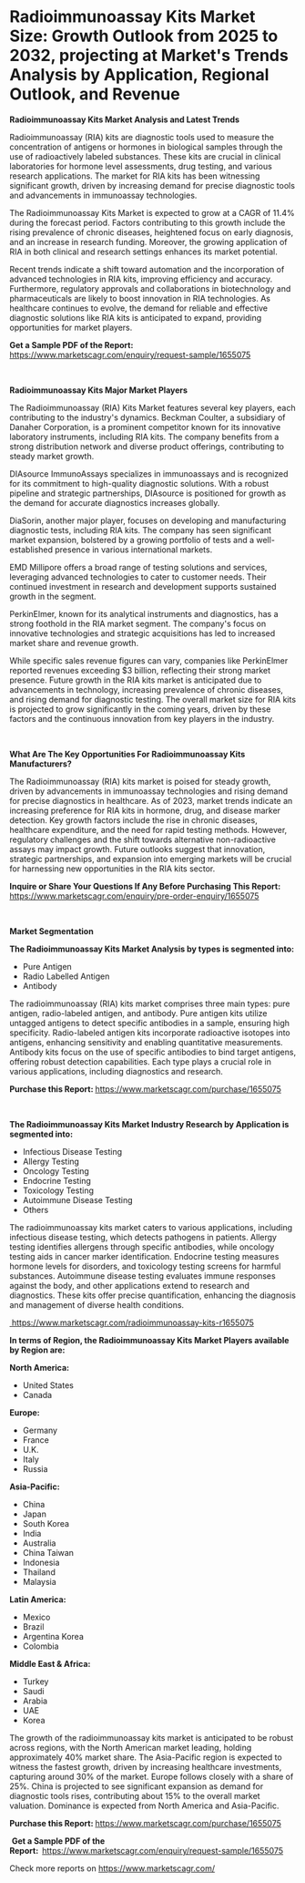 <p><h1>Radioimmunoassay Kits Market Size: Growth Outlook from 2025 to 2032, projecting at Market's Trends Analysis by Application, Regional Outlook, and Revenue</h1></p><p><strong>Radioimmunoassay Kits Market Analysis and Latest Trends</strong></p>
<p><p>Radioimmunoassay (RIA) kits are diagnostic tools used to measure the concentration of antigens or hormones in biological samples through the use of radioactively labeled substances. These kits are crucial in clinical laboratories for hormone level assessments, drug testing, and various research applications. The market for RIA kits has been witnessing significant growth, driven by increasing demand for precise diagnostic tools and advancements in immunoassay technologies.</p><p>The Radioimmunoassay Kits Market is expected to grow at a CAGR of 11.4% during the forecast period. Factors contributing to this growth include the rising prevalence of chronic diseases, heightened focus on early diagnosis, and an increase in research funding. Moreover, the growing application of RIA in both clinical and research settings enhances its market potential. </p><p>Recent trends indicate a shift toward automation and the incorporation of advanced technologies in RIA kits, improving efficiency and accuracy. Furthermore, regulatory approvals and collaborations in biotechnology and pharmaceuticals are likely to boost innovation in RIA technologies. As healthcare continues to evolve, the demand for reliable and effective diagnostic solutions like RIA kits is anticipated to expand, providing opportunities for market players.</p></p>
<p><strong>Get a Sample PDF of the Report:&nbsp;</strong> <a href="https://www.marketscagr.com/enquiry/request-sample/1655075?utm_campaign=3298&utm_medium=2&utm_source=Github&utm_content=ia&utm_term=07032025&utm_id=radioimmunoassay-kits">https://www.marketscagr.com/enquiry/request-sample/1655075</a></p>
<p>&nbsp;</p>
<p><strong>Radioimmunoassay Kits Major Market Players</strong></p>
<p><p>The Radioimmunoassay (RIA) Kits Market features several key players, each contributing to the industry's dynamics. Beckman Coulter, a subsidiary of Danaher Corporation, is a prominent competitor known for its innovative laboratory instruments, including RIA kits. The company benefits from a strong distribution network and diverse product offerings, contributing to steady market growth.</p><p>DIAsource ImmunoAssays specializes in immunoassays and is recognized for its commitment to high-quality diagnostic solutions. With a robust pipeline and strategic partnerships, DIAsource is positioned for growth as the demand for accurate diagnostics increases globally.</p><p>DiaSorin, another major player, focuses on developing and manufacturing diagnostic tests, including RIA kits. The company has seen significant market expansion, bolstered by a growing portfolio of tests and a well-established presence in various international markets.</p><p>EMD Millipore offers a broad range of testing solutions and services, leveraging advanced technologies to cater to customer needs. Their continued investment in research and development supports sustained growth in the segment.</p><p>PerkinElmer, known for its analytical instruments and diagnostics, has a strong foothold in the RIA market segment. The company's focus on innovative technologies and strategic acquisitions has led to increased market share and revenue growth.</p><p>While specific sales revenue figures can vary, companies like PerkinElmer reported revenues exceeding $3 billion, reflecting their strong market presence. Future growth in the RIA kits market is anticipated due to advancements in technology, increasing prevalence of chronic diseases, and rising demand for diagnostic testing. The overall market size for RIA kits is projected to grow significantly in the coming years, driven by these factors and the continuous innovation from key players in the industry.</p></p>
<p>&nbsp;</p>
<p><strong>What Are The Key Opportunities For Radioimmunoassay Kits Manufacturers?</strong></p>
<p><p>The Radioimmunoassay (RIA) kits market is poised for steady growth, driven by advancements in immunoassay technologies and rising demand for precise diagnostics in healthcare. As of 2023, market trends indicate an increasing preference for RIA kits in hormone, drug, and disease marker detection. Key growth factors include the rise in chronic diseases, healthcare expenditure, and the need for rapid testing methods. However, regulatory challenges and the shift towards alternative non-radioactive assays may impact growth. Future outlooks suggest that innovation, strategic partnerships, and expansion into emerging markets will be crucial for harnessing new opportunities in the RIA kits sector.</p></p>
<p><strong>Inquire or Share Your Questions If Any Before Purchasing This Report:</strong> <a href="https://www.marketscagr.com/enquiry/pre-order-enquiry/1655075?utm_campaign=3298&utm_medium=2&utm_source=Github&utm_content=ia&utm_term=07032025&utm_id=radioimmunoassay-kits">https://www.marketscagr.com/enquiry/pre-order-enquiry/1655075</a></p>
<p>&nbsp;</p>
<p><strong>Market Segmentation</strong></p>
<p><strong>The Radioimmunoassay Kits Market Analysis by types is segmented into:</strong></p>
<p><ul><li>Pure Antigen</li><li>Radio Labelled Antigen</li><li>Antibody</li></ul></p>
<p><p>The radioimmunoassay (RIA) kits market comprises three main types: pure antigen, radio-labeled antigen, and antibody. Pure antigen kits utilize untagged antigens to detect specific antibodies in a sample, ensuring high specificity. Radio-labeled antigen kits incorporate radioactive isotopes into antigens, enhancing sensitivity and enabling quantitative measurements. Antibody kits focus on the use of specific antibodies to bind target antigens, offering robust detection capabilities. Each type plays a crucial role in various applications, including diagnostics and research.</p></p>
<p><strong>Purchase this Report:&nbsp;</strong><a href="https://www.marketscagr.com/purchase/1655075?utm_campaign=3298&utm_medium=2&utm_source=Github&utm_content=ia&utm_term=07032025&utm_id=radioimmunoassay-kits">https://www.marketscagr.com/purchase/1655075</a></p>
<p>&nbsp;</p>
<p><strong>The Radioimmunoassay Kits Market Industry Research by Application is segmented into:</strong></p>
<p><ul><li>Infectious Disease Testing</li><li>Allergy Testing</li><li>Oncology Testing</li><li>Endocrine Testing</li><li>Toxicology Testing</li><li>Autoimmune Disease Testing</li><li>Others</li></ul></p>
<p><p>The radioimmunoassay kits market caters to various applications, including infectious disease testing, which detects pathogens in patients. Allergy testing identifies allergens through specific antibodies, while oncology testing aids in cancer marker identification. Endocrine testing measures hormone levels for disorders, and toxicology testing screens for harmful substances. Autoimmune disease testing evaluates immune responses against the body, and other applications extend to research and diagnostics. These kits offer precise quantification, enhancing the diagnosis and management of diverse health conditions.</p></p>
<p><a href="https://www.marketscagr.com/radioimmunoassay-kits-r1655075?utm_campaign=3298&utm_medium=2&utm_source=Github&utm_content=ia&utm_term=07032025&utm_id=radioimmunoassay-kits">&nbsp;https://www.marketscagr.com/radioimmunoassay-kits-r1655075</a></p>
<p><strong>In terms of Region, the Radioimmunoassay Kits Market Players available by Region are:</strong></p>
<p>
    <p> <strong> North America: </strong>
        <ul>
            <li>United States</li>
            <li>Canada</li>
        </ul>
        </p> 
    <p> <strong> Europe: </strong>
        <ul>
            <li>Germany</li>
            <li>France</li>
            <li>U.K.</li>
            <li>Italy</li>
            <li>Russia</li>
        </ul>
        </p> 
    <p> <strong> Asia-Pacific: </strong>
        <ul>
            <li>China</li>
            <li>Japan</li>
            <li>South Korea</li>
            <li>India</li>
            <li>Australia</li>
            <li>China Taiwan</li>
            <li>Indonesia</li>
            <li>Thailand</li>
            <li>Malaysia</li>
        </ul>
        </p> 
    <p> <strong> Latin America: </strong>
        <ul>
            <li>Mexico</li>
            <li>Brazil</li>
            <li>Argentina Korea</li>
            <li>Colombia</li>
        </ul>
        </p> 
    <p> <strong> Middle East & Africa: </strong>
        <ul>
            <li>Turkey</li>
            <li>Saudi</li>
            <li>Arabia</li>
            <li>UAE</li>
            <li>Korea</li>
        </ul>
    </p>
    </p>
<p><p>The growth of the radioimmunoassay kits market is anticipated to be robust across regions, with the North American market leading, holding approximately 40% market share. The Asia-Pacific region is expected to witness the fastest growth, driven by increasing healthcare investments, capturing around 30% of the market. Europe follows closely with a share of 25%. China is projected to see significant expansion as demand for diagnostic tools rises, contributing about 15% to the overall market valuation. Dominance is expected from North America and Asia-Pacific.</p></p>
<p><strong>Purchase this Report: </strong><a href="https://www.marketscagr.com/purchase/1655075?utm_campaign=3298&utm_medium=2&utm_source=Github&utm_content=ia&utm_term=07032025&utm_id=radioimmunoassay-kits">https://www.marketscagr.com/purchase/1655075</a></p>
<p>&nbsp;<strong>Get a Sample PDF of the Report:&nbsp;&nbsp;</strong><a href="https://www.marketscagr.com/enquiry/request-sample/1655075?utm_campaign=3298&utm_medium=2&utm_source=Github&utm_content=ia&utm_term=07032025&utm_id=radioimmunoassay-kits">https://www.marketscagr.com/enquiry/request-sample/1655075</a></p>
<p><strong></strong></p>
<p>Check more reports on <a href="https://www.marketscagr.com/?utm_campaign=3298&utm_medium=2&utm_source=Github&utm_content=ia&utm_term=07032025&utm_id=radioimmunoassay-kits">https://www.marketscagr.com/</a></p>